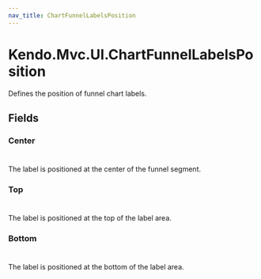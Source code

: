 ```yaml
---
nav_title: ChartFunnelLabelsPosition
---
```


# Kendo.Mvc.UI.ChartFunnelLabelsPosition
Defines the position of funnel chart labels.


## Fields


### Center
#
The label is positioned at the center of the funnel segment.

### Top
#
The label is positioned at the top of the label area.

### Bottom
#
The label is positioned at the bottom of the label area.




